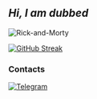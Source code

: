 <!-- By https://github.com/salnyed -->

## *Hi, I am dubbed*
![Rick-and-Morty](https://raw.githubusercontent.com/salnyed/salnyed/main/giphy.gif)

[![GitHub Streak](https://streak-stats.demolab.com/?user=DenverCoder1&theme=dark)](https://git.io/ddubbedd)

### Contacts
[![Telegram](https://img.shields.io/badge/telegram-1f272e?style=for-the-badge&logo=telegram)](https://t.me/ddubbedd)
